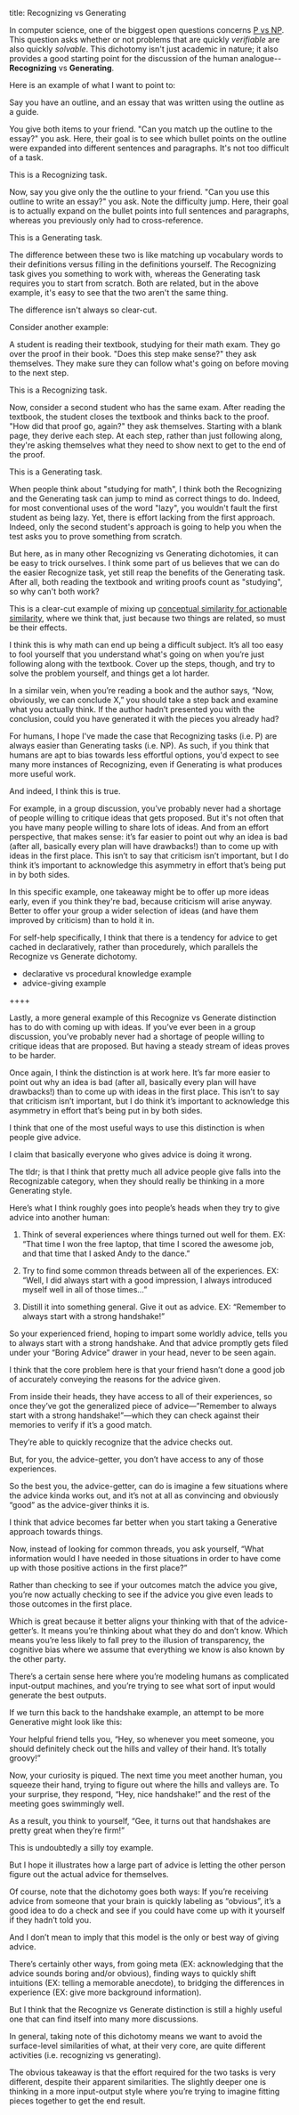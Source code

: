 title: Recognizing vs Generating

In computer science, one of the biggest open questions concerns [P vs NP](https://en.wikipedia.org/wiki/P_versus_NP_problem). This question asks whether or not problems that are quickly *verifiable* are also quickly *solvable*. This dichotomy isn't just academic in nature; it also provides a good starting point for the discussion of the human analogue--**Recognizing** vs **Generating**.

Here is an example of what I want to point to:

Say you have an outline, and an essay that was written using the outline as a guide. 

You give both items to your friend. "Can you match up the outline to the essay?" you ask. Here, their goal is to see which bullet points on the outline were expanded into different sentences and paragraphs. It's not too difficult of a task.

This is a Recognizing task.

Now, say you give only the the outline to your friend. "Can you use this outline to write an essay?" you ask. Note the difficulty jump. Here, their goal is to actually expand on the bullet points into full sentences and paragraphs, whereas you previously only had to cross-reference. 

This is a Generating task.

The difference between these two is like matching up vocabulary words to their definitions versus filling in the definitions yourself. The Recognizing task gives you something to work with, whereas the Generating task requires you to start from scratch. Both are related, but in the above example, it's easy to see that the two aren't the same thing. 

The difference isn't always so clear-cut.

Consider another example:

A student is reading their textbook, studying for their math exam. They go over the proof in their book. "Does this step make sense?" they ask themselves. They make sure they can follow what's going on before moving to the next step.

This is a Recognizing task.

Now, consider a second student who has the same exam. After reading the textbook, the student closes the textbook and thinks back to the proof. "How did that proof go, again?" they ask themselves. Starting with a blank page, they derive each step. At each step, rather than just following along, they're asking themselves what they need to show next to get to the end of the proof.

This is a Generating task.

When people think about "studying for math", I think both the Recognizing and the Generating task can jump to mind as correct things to do. Indeed, for most conventional uses of the word "lazy", you wouldn't fault the first student as being lazy. Yet, there is effort lacking from the first approach. Indeed, only the second student's approach is going to help you when the test asks you to prove something from scratch.

But here, as in many other Recognizing vs Generating dichotomies, it can be easy to trick ourselves. I think some part of us believes that we can do the easier Recognize task, yet still reap the benefits of the Generating task. After all, both reading the textbook and writing proofs count as "studying", so why can't both work?

This is a clear-cut example of mixing up [conceptual similarity for actionable similarity](./Concept-Space-vs-Action-Space.html), where we think that, just because two things are related, so must be their effects.

I think this is why math can end up being a difficult subject. It’s all too easy to fool yourself that you understand what's going on when you’re just following along with the textbook. Cover up the steps, though, and try to solve the problem yourself, and things get a lot harder.

In a similar vein, when you’re reading a book and the author says, “Now, obviously, we can conclude X,” you should take a step back and examine what you actually think. If the author hadn’t presented you with the conclusion, could you have generated it with the pieces you already had?

For humans, I hope I've made the case that Recognizing tasks (i.e. P) are always easier than Generating tasks (i.e. NP). As such, if you think that humans are apt to bias towards less effortful options, you'd expect to see many more instances of Recognizing, even if Generating is what produces more useful work.

And indeed, I think this is true. 

For example, in a group discussion, you’ve probably never had a shortage of people willing to critique ideas that gets proposed. But it's not often that you have many people willing to share lots of ideas. And from an effort perspective, that makes sense: it’s far easier to point out why an idea is bad (after all, basically every plan will have drawbacks!) than to come up with ideas in the first place. This isn’t to say that criticism isn’t important, but I do think it’s important to acknowledge this asymmetry in effort that’s being put in by both sides.

In this specific example, one takeaway might be to offer up more ideas early, even if you think they're bad, because criticism will arise anyway. Better to offer your group a wider selection of ideas (and have them improved by criticism) than to hold it in.

For self-help specifically, I think that there is a tendency for advice to get cached in declaratively, rather than procedurely, which parallels the Recognize vs Generate dichotomy.


* declarative vs procedural knowledge example
* advice-giving example






++++

Lastly, a more general example of this Recognize vs Generate distinction has to do with coming up with ideas. If you’ve ever been in a group discussion, you’ve probably never had a shortage of people willing to critique ideas that are proposed. But having a steady stream of ideas proves to be harder.

Once again, I think the distinction is at work here. It’s far more easier to point out why an idea is bad (after all, basically every plan will have drawbacks!) than to come up with ideas in the first place. This isn’t to say that criticism isn’t important, but I do think it’s important to acknowledge this asymmetry in effort that’s being put in by both sides.

I think that one of the most useful ways to use this distinction is when people give advice. 

I claim that basically everyone who gives advice is doing it wrong.

The tldr; is that I think that pretty much all advice people give falls into the Recognizable category, when they should really be thinking in a more Generating style.

Here’s what I think roughly goes into people’s heads when they try to give advice into another human:

1. Think of several experiences where things turned out well for them. 
EX: “That time I won the free laptop, that time I scored the awesome job, and that time that I asked Andy to the dance.”

2. Try to find some common threads between all of the experiences. 
EX: “Well, I did always start with a good impression, I always introduced myself well in all of those times…”

3. Distill it into something general. Give it out as advice.
EX: “Remember to always start with a strong handshake!”

So your experienced friend, hoping to impart some worldly advice, tells you to always start with a strong handshake. And that advice promptly gets filed under your “Boring Advice” drawer in your head, never to be seen again.

I think that the core problem here is that your friend hasn’t done a good job of accurately conveying the reasons for the advice given.

From inside their heads, they have access to all of their experiences, so once they’ve got the generalized piece of advice—”Remember to always start with a strong handshake!”—which they can check against their memories to verify if it’s a good match.

They’re able to quickly recognize that the advice checks out.

But, for you, the advice-getter, you don’t have access to any of those experiences. 

So the best you, the advice-getter, can do is imagine a few situations where the advice kinda works out, and it’s not at all as convincing and obviously “good” as the advice-giver thinks it is.

I think that advice becomes far better when you start taking a Generative approach towards things.

Now, instead of looking for common threads, you ask yourself, “What information would I have needed in those situations in order to have come up with those positive actions in the first place?” 

Rather than checking to see if your outcomes match the advice you give, you’re now actually checking to see if the advice you give even leads to those outcomes in the first place. 

Which is great because it better aligns your thinking with that of the advice-getter’s. It means you’re thinking about what they do and don’t know. Which means you’re less likely to fall prey to the illusion of transparency, the cognitive bias where we assume that everything we know is also known by the other party.

There’s a certain sense here where you’re modeling humans as complicated input-output machines, and you’re trying to see what sort of input would generate the best outputs. 

If we turn this back to the handshake example, an attempt to be more Generative might look like this:

Your helpful friend tells you, “Hey, so whenever you meet someone, you should definitely check out the hills and valley of their hand. It’s totally groovy!”

Now, your curiosity is piqued. The next time you meet another human, you squeeze their hand, trying to figure out where the hills and valleys are. To your surprise, they respond, “Hey, nice handshake!” and the rest of the meeting goes swimmingly well.

As a result, you think to yourself, “Gee, it turns out that handshakes are pretty great when they’re firm!”

This is undoubtedly a silly toy example. 

But I hope it illustrates how a large part of advice is letting the other person figure out the actual advice for themselves.

Of course, note that the dichotomy goes both ways: If you’re receiving advice from someone that your brain is quickly labeling as “obvious”, it’s a good idea to do a check and see if you could have come up with it yourself if they hadn’t told you.

And I don’t mean to imply that this model is the only or best way of giving advice. 

There’s certainly other ways, from going meta (EX: acknowledging that the advice sounds boring and/or obvious), finding ways to quickly shift intuitions (EX: telling a memorable anecdote), to bridging the differences in experience (EX: give more background information).

But I think that the Recognize vs Generate distinction is still a highly useful one that can find itself into many more discussions. 

In general, taking note of this dichotomy means we want to avoid the surface-level similarities of what, at their very core, are quite different activities (i.e. recognizing vs generating). 

The obvious takeaway is that the effort required for the two tasks is very different, despite their apparent similarities. The slightly deeper one is thinking in a more input-output style where you’re trying to imagine fitting pieces together to get the end result.
